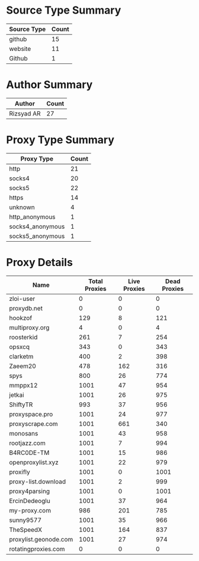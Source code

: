 # Source Type Summary

| Source Type | Count |
|-------------|-------|
| github | 15 |
| website | 11 |
| Github | 1 |


# Author Summary

| Author | Count |
|--------|-------|
| Rizsyad AR | 27 |


# Proxy Type Summary

| Proxy Type | Count |
|------------|-------|
| http | 21 |
| socks4 | 20 |
| socks5 | 22 |
| https | 14 |
| unknown | 4 |
| http_anonymous | 1 |
| socks4_anonymous | 1 |
| socks5_anonymous | 1 |


# Proxy Details

| Name | Total Proxies | Live Proxies | Dead Proxies |
|------|---------------|--------------|---------------|
| zloi-user | 0 | 0 | 0 |
| proxydb.net | 0 | 0 | 0 |
| hookzof | 129 | 8 | 121 |
| multiproxy.org | 4 | 0 | 4 |
| roosterkid | 261 | 7 | 254 |
| opsxcq | 343 | 0 | 343 |
| clarketm | 400 | 2 | 398 |
| Zaeem20 | 478 | 162 | 316 |
| spys | 800 | 26 | 774 |
| mmppx12 | 1001 | 47 | 954 |
| jetkai | 1001 | 26 | 975 |
| ShiftyTR | 993 | 37 | 956 |
| proxyspace.pro | 1001 | 24 | 977 |
| proxyscrape.com | 1001 | 661 | 340 |
| monosans | 1001 | 43 | 958 |
| rootjazz.com | 1001 | 7 | 994 |
| B4RC0DE-TM | 1001 | 15 | 986 |
| openproxylist.xyz | 1001 | 22 | 979 |
| proxifly | 1001 | 0 | 1001 |
| proxy-list.download | 1001 | 2 | 999 |
| proxy4parsing | 1001 | 0 | 1001 |
| ErcinDedeoglu | 1001 | 37 | 964 |
| my-proxy.com | 986 | 201 | 785 |
| sunny9577 | 1001 | 35 | 966 |
| TheSpeedX | 1001 | 164 | 837 |
| proxylist.geonode.com | 1001 | 27 | 974 |
| rotatingproxies.com | 0 | 0 | 0 |
